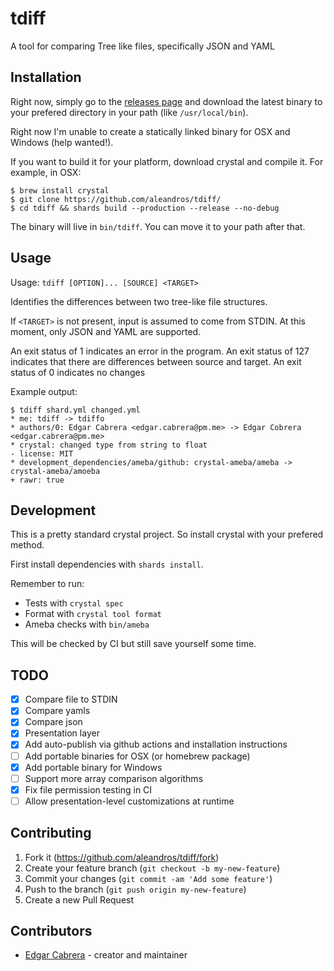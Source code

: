 # tdiff

A tool for comparing Tree like files, specifically JSON and YAML

## Installation

Right now, simply go to the [releases page](https://github.com/aleandros/tdiff/releases) and download
the latest binary to your prefered directory in your path (like `/usr/local/bin`). 

Right now I'm unable to create a statically linked binary for OSX and Windows (help wanted!).

If you want to build it for your platform, download crystal and compile it. For example, in OSX:

```
$ brew install crystal
$ git clone https://github.com/aleandros/tdiff/
$ cd tdiff && shards build --production --release --no-debug
```

The binary will live in `bin/tdiff`. You can move it to your path after that.

## Usage

Usage: `tdiff [OPTION]... [SOURCE] <TARGET>`

Identifies the differences between two tree-like file structures.

If `<TARGET>` is not present, input is assumed to come from STDIN.
At this moment, only JSON and YAML are supported.

An exit status of 1 indicates an error in the program.
An exit status of 127 indicates that there are differences between source
and target.
An exit status of 0 indicates no changes

Example output:

```
$ tdiff shard.yml changed.yml
* me: tdiff -> tdiffo
* authors/0: Edgar Cabrera <edgar.cabrera@pm.me> -> Edgar Cobrera <edgar.cabrera@pm.me>
* crystal: changed type from string to float
- license: MIT
* development_dependencies/ameba/github: crystal-ameba/ameba -> crystal-ameba/amoeba
+ rawr: true
```

## Development

This is a pretty standard crystal project. So install crystal with your prefered method.

First install dependencies with `shards install`.

Remember to run:

* Tests with `crystal spec`
* Format with `crystal tool format`
* Ameba checks with `bin/ameba`

This will be checked by CI but still save yourself some time.

## TODO
- [x] Compare file to STDIN
- [x] Compare yamls
- [x] Compare json
- [x] Presentation layer
- [x] Add auto-publish via github actions and installation instructions
- [ ] Add portable binaries for OSX (or homebrew package)
- [x] Add portable binary for Windows
- [ ] Support more array comparison algorithms
- [x] Fix file permission testing in CI
- [ ] Allow presentation-level customizations at runtime

## Contributing

1. Fork it (<https://github.com/aleandros/tdiff/fork>)
2. Create your feature branch (`git checkout -b my-new-feature`)
3. Commit your changes (`git commit -am 'Add some feature'`)
4. Push to the branch (`git push origin my-new-feature`)
5. Create a new Pull Request

## Contributors

- [Edgar Cabrera](https://github.com/aleandros) - creator and maintainer
